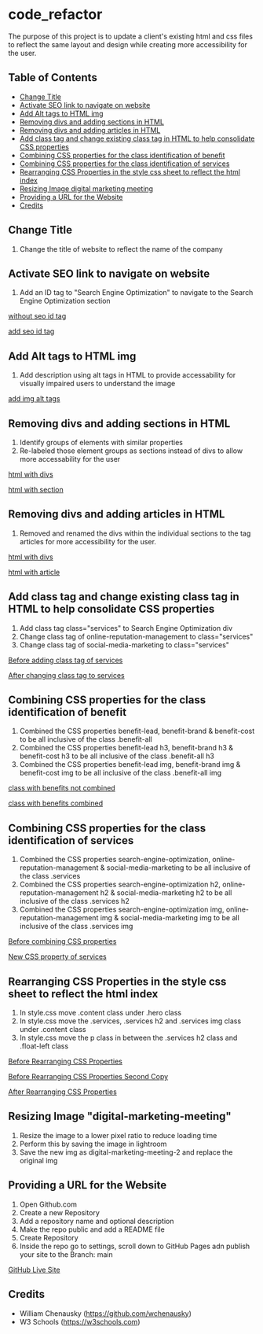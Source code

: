 # code_refactor

The purpose of this project is to update a client's existing html and css files to reflect the same layout and design while creating more accessibility for the user. 

## Table of Contents
* [Change Title](#change-title)
* [Activate SEO link to navigate on website](#activate-seo-link-to-navigate-on-website)
* [Add Alt tags to HTML img](#Add-Alt-tags-to-HTML-img)
* [Removing divs and adding sections in HTML](#Removing-divs-and-adding-sections-in-HTML)
* [Removing divs and adding articles in HTML](#Removing-divs-and-adding-articles-in-HTML)
* [Add class tag and change existing class tag in HTML to help consolidate CSS properties](#Add-class-tag-and-change-existing-class-tag-in-HTML-to-help-consolidate-CSS-properties)
* [Combining CSS properties for the class identification of benefit](#Combining-CSS-properties-for-the-class-identification-of-benefit)
* [Combining CSS properties for the class identification of services](#Combining-CSS-properties-for-the-class-identification-of-services)
* [Rearranging CSS Properties in the style css sheet to reflect the html index](#Rearranging-CSS-Properties-in-the-style-css-sheet-to-reflect-the-html-index)
* [Resizing Image digital marketing meeting](#Resizing-Image-digital-marketing-meeting)
* [Providing a URL for the Website](#Providing-a-URL-for-the-Website)
* [Credits](#credits)

## Change Title
1. Change the title of website to reflect the name of the company

## Activate SEO link to navigate on website
1. Add an ID tag to "Search Engine Optimization" to navigate to the Search Engine Optimization section

[without seo id tag](!assets/images/without-seo-id-tag.png)

[add seo id tag](!assets/images/add-seo-id-tag.png)

## Add Alt tags to HTML img
1. Add description using alt tags in HTML to provide accessability for visually impaired users to understand the image

[add img alt tags](!assets/images/img-alt-tags.png)

## Removing divs and adding sections in HTML
1. Identify groups of elements with similar properties 
2. Re-labeled those element groups as sections instead of divs to allow more accessability for the user

[html with divs](!assets/images/html-with-divs.png)  

[html with section](!assets/images/html-with-sections.png)

## Removing divs and adding articles in HTML
1. Removed and renamed the divs within the individual sections to the tag articles for more accessibility for the user.

[html with divs](!assets/images/html-without-articles.png)

[html with article](!assets/images/html-with-articles.png)


## Add class tag and change existing class tag in HTML to help consolidate CSS properties
1. Add class tag class="services" to Search Engine Optimization div 
2. Change class tag of online-reputation-management to class="services" 
3. Change class tag of social-media-marketing to class="services" 

[Before adding class tag of services](!assets/images/before-class-tag-services.png)  

[After changing class tag to services](!assets/images/class-tag-services.png)


## Combining CSS properties for the class identification of benefit 
1. Combined the CSS properties benefit-lead, benefit-brand & benefit-cost to be all inclusive of the class .benefit-all
2. Combined the CSS properties benefit-lead h3, benefit-brand h3 & benefit-cost h3 to be all inclusive of the class .benefit-all h3
3. Combined the CSS properties benefit-lead img, benefit-brand img & benefit-cost img to be all inclusive of the class .benefit-all img

[class with benefits not combined](!assets/images/benefits-css-before.png)  

[class with benefits combined](!assets/images/benefits-css-after.png)

## Combining CSS properties for the class identification of services
1. Combined the CSS properties search-engine-optimization, online-reputation-management & social-media-marketing to be all inclusive of the class .services
2. Combined the CSS properties search-engine-optimization h2,  online-reputation-management h2 & social-media-marketing h2 to be all inclusive of the class .services h2
3. Combined the CSS properties search-engine-optimization img, online-reputation-management img & social-media-marketing img to be all inclusive of the class .services img

[Before combining CSS properties](!assets/images/before-adding-services-css.png)  

[New CSS property of services](!assets/images/new-css-services-property.png)

## Rearranging CSS Properties in the style css sheet to reflect the html index
1. In style.css move .content class under .hero class
2. In style.css move the .services, .services h2 and .services img class under .content class
3. In style.css move the p class in between the .services h2 class and .float-left class

[Before Rearranging CSS Properties](!assets/images/before-rearrange-css.png)  

[Before Rearranging CSS Properties Second Copy](!assets/images/before-rearrange-css-2.png)  

[After Rearranging CSS Properties](!assets/images/after-rearrange-css.png)

## Resizing Image "digital-marketing-meeting"
1. Resize the image to a lower pixel ratio to reduce loading time 
2. Perform this by saving the image in lightroom
3. Save the new img as digital-marketing-meeting-2 and replace the original img


## Providing a URL for the Website
1. Open Github.com
2. Create a new Repository
3. Add a repository name and optional description
4. Make the repo public and add a README file
5. Create Repository
6. Inside the repo go to settings, scroll down to GitHub Pages adn publish your site to the Branch: main

[GitHub Live Site](!https://marisanesmith.github.io/code_refactor/)

## Credits

* William Chenausky (https://github.com/wchenausky)
* W3 Schools (https://w3schools.com)

